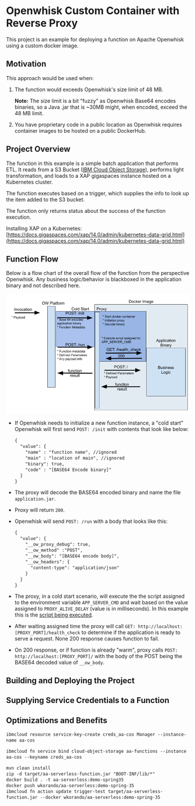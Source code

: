 # Openwhisk Custom Container with Reverse Proxy

This project is an example for deploying a function on Apache Openwhisk using a custom docker image.

## Motivation

This approach would be used when:

1. The function would exceeds Openwhisk's size limit of 48 MB. 

	**Note:** The size limit is a bit "fuzzy" as Openwhisk Base64 encodes binaries, so a Java .jar that is ~30MB might, when encoded, exceed the 48 MB limit.

2. You have proprietary code in a public location as Openwhisk requires container images to be hosted on a public DockerHub.

## Project Overview

The function in this example is a simple batch application that performs ETL. It reads from a S3 Bucket ([IBM Cloud Object Storage](https://www.ibm.com/cloud/object-storage)), performs light transformation, and loads to a XAP gigaspaces instance hosted on a Kubernetes cluster.

The function executes based on a trigger, which supplies the info to look up the item added to the S3 bucket. 

The function only returns status about the success of the function execution.

Installing XAP on a Kubernetes: [https://docs.gigaspaces.com/xap/14.0/admin/kubernetes-data-grid.html](https://docs.gigaspaces.com/xap/14.0/admin/kubernetes-data-grid.html)

## Function Flow

Below is a flow chart of the overall flow of the function from the perspective Openwhisk. Any business logic/behavior is blackboxed in the application binary and not described here.

![](OW_Custom_Image_with_Proxy_Flow.png)

* If Openwhisk needs to initialize a new function instance, a "cold start" Openwhisk will first send `POST: /init` with contents that look like below:

	```
	{
	  "value": {
	    "name" : "function name", //ignored
	    "main" : "location of main", //ignored
	    "binary": true, 
	    "code" : "[BASE64 Encode binary]"
	  }
	}
	```

* The proxy will decode the BASE64 encoded binary and name the file `application.jar`.

* Proxy will return `200`.

* Openwhisk will send `POST: /run` with a body that looks like this:

	```
	{
	  "value": {
	    "__ow_proxy_debug": true,
	    "__ow_method" :"POST",
	    "__ow_body": "[BASE64 encode body]",
	    "__ow_headers": {
	      "content-type": "application/json"
	    }
	  }
	}
	``` 

* The proxy, in a cold start scenario, will execute the the script assigned to the environment variable `APP_SERVER_CMD` and wait based on the value assigned to `PROXY_ALIVE_DELAY` (value is in milliseconds). In this example this is the [script being executed](start-spring.sh).

* After waiting assigned time the proxy will call `GET: http://localhost:[PROXY_PORT]/health_check` to determine if the application is ready to serve a request. None 200 response causes function to fail. 

* On 200 response, or if function is already "warm", proxy calls `POST: http://localhost:[PROXY_PORT]/` with the body of the POST being the BASE64 decoded value of `__ow_body`. 

## Building and Deploying the Project

## Supplying Service Credentials to a Function

## Optimizations and Benefits



```
ibmcloud resource service-key-create creds_aa-cos Manager --instance-name aa-cos
```

```
ibmcloud fn service bind cloud-object-storage aa-functions --instance aa-cos --keyname creds_aa-cos
```

```
mvn clean install 
zip -d target/aa-serverless-function.jar "BOOT-INF/lib/*" 
docker build . -t aa-serverless:demo-spring35 
docker push wkorando/aa-serverless:demo-spring-35
ibmcloud fn action update trigger-test target/aa-serverless-function.jar --docker wkorando/aa-serverless:demo-spring-35
```